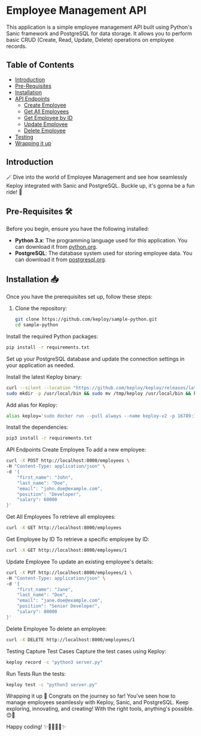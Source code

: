 # Employee Management API

This application is a simple employee management API built using Python's Sanic framework and PostgreSQL for data storage. It allows you to perform basic CRUD (Create, Read, Update, Delete) operations on employee records.

## Table of Contents

- [Introduction](#introduction)
- [Pre-Requisites](#pre-requisites)
- [Installation](#installation)
- [API Endpoints](#api-endpoints)
  - [Create Employee](#create-employee)
  - [Get All Employees](#get-all-employees)
  - [Get Employee by ID](#get-employee-by-id)
  - [Update Employee](#update-employee)
  - [Delete Employee](#delete-employee)
- [Testing](#testing)
- [Wrapping it up](#wrapping-it-up)

## Introduction

🪄 Dive into the world of Employee Management and see how seamlessly Keploy integrated with Sanic and PostgreSQL. Buckle up, it's gonna be a fun ride! 🎢

## Pre-Requisites 🛠️

Before you begin, ensure you have the following installed:

- **Python 3.x**: The programming language used for this application. You can download it from [python.org](https://www.python.org/downloads/).
- **PostgreSQL**: The database system used for storing employee data. You can download it from [postgresql.org](https://www.postgresql.org/download/).

## Installation 📥

Once you have the prerequisites set up, follow these steps:

1. Clone the repository:

   ```bash
   git clone https://github.com/keploy/sample-python.git
   cd sample-python
Install the required Python packages:

```bash
pip install -r requirements.txt
```

Set up your PostgreSQL database and update the connection settings in your application as needed.

Install the latest Keploy binary:

```bash
curl --silent --location "https://github.com/keploy/keploy/releases/latest/download/keploy_linux_amd64.tar.gz" | tar xz -C /tmp
sudo mkdir -p /usr/local/bin && sudo mv /tmp/keploy /usr/local/bin && keploy
```
Add alias for Keploy:

```bash
alias keploy='sudo docker run --pull always --name keploy-v2 -p 16789:16789 --privileged --pid=host -it -v "$(pwd)":/files -v /sys/fs/cgroup:/sys/fs/cgroup -v /sys/kernel/debug:/sys/kernel/debug -v /sys/fs/bpf:/sys/fs/bpf -v /var/run/docker.sock:/var/run/docker.sock -v '"$HOME"'/.keploy-config:/root/.keploy-config -v '"$HOME"'/.keploy:/root/.keploy --rm ghcr.io/keploy/keploy'
```
Install the dependencies:

```bash
pip3 install -r requirements.txt
```
API Endpoints
Create Employee
To add a new employee:

```bash
curl -X POST http://localhost:8000/employees \
-H "Content-Type: application/json" \
-d '{
    "first_name": "John",
    "last_name": "Doe",
    "email": "john.doe@example.com",
    "position": "Developer",
    "salary": 60000
}'
```
Get All Employees
To retrieve all employees:

```bash
curl -X GET http://localhost:8000/employees
```

Get Employee by ID
To retrieve a specific employee by ID:

```bash
curl -X GET http://localhost:8000/employees/1
```
Update Employee
To update an existing employee's details:

```bash
curl -X PUT http://localhost:8000/employees/1 \
-H "Content-Type: application/json" \
-d '{
    "first_name": "Jane",
    "last_name": "Doe",
    "email": "jane.doe@example.com",
    "position": "Senior Developer",
    "salary": 80000
}'
```
Delete Employee
To delete an employee:

```bash
curl -X DELETE http://localhost:8000/employees/1
```
Testing
Capture Test Cases
Capture the test cases using Keploy:

```bash
keploy record -c "python3 server.py"
```
Run Tests
Run the tests:

```bash
keploy test -c "python3 server.py"
```
Wrapping it up 🎉
Congrats on the journey so far! You've seen how to manage employees seamlessly with Keploy, Sanic, and PostgreSQL. Keep exploring, innovating, and creating! With the right tools, anything's possible. 😊🚀

Happy coding! ✨👩‍💻👨‍💻✨